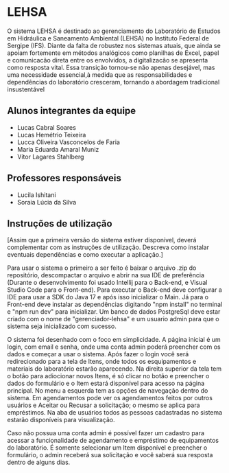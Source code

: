 # LEHSA

O sistema LEHSA é destinado
ao gerenciamento do Laboratório de Estudos em Hidráulica e Saneamento Ambiental
(LEHSA) no Instituto Federal de Sergipe (IFS). Diante da falta de robustez nos sistemas
atuais, que ainda se apoiam fortemente em métodos analógicos como planilhas de Excel, papel e comunicacão direta entre os envolvidos, a digitalizacão se apresenta como
resposta vital. Essa transição tornou-se não apenas desejável, mas uma necessidade essencial,à medida que as responsabilidades e dependências do laboratório cresceram, tornando a abordagem tradicional insustentável

## Alunos integrantes da equipe

* Lucas Cabral Soares
* Lucas Hemétrio Teixeira
* Lucca Oliveira Vasconcelos de Faria
* Maria Eduarda Amaral Muniz
* Vítor Lagares Stahlberg

## Professores responsáveis

* Lucila Ishitani
* Soraia Lúcia da Silva

## Instruções de utilização

[Assim que a primeira versão do sistema estiver disponível, deverá complementar com as instruções de utilização. Descreva como instalar eventuais dependências e como executar a aplicação.]

Para usar o sistema o primeiro a ser feito é baixar o arquivo .zip do repositório, descompactar o arquivo e abrir na sua IDE de preferência (Durante o desenvolvimento foi usado Intellij para o Back-end, e Visual Studio Code para o Front-end). Para executar o Back-end deve configurar a IDE para usar a SDK do Java 17 e após isso inicializar o Main. Já para o Front-end deve instalar as dependências digitando "npm install" no terminal e "npm run dev" para inicializar. Um banco de dados PostgreSql deve estar criado com o nome de "gerenciador-lehsa" e um usuario admin para que o sistema seja inicializado com sucesso.

O sistema foi desenhado com o foco em simplicidade. A página inicial é um login, com email e senha, onde uma conta admin poderá preencher com os dados e começar a usar o sistema. Após fazer o login você será redirecionado para a tela de Itens, onde todos os esquipamentos e materiais do laboratório estarão aparecendo. Na direita superior da tela tem o botão para adiocionar novos Itens, é só clicar no botão e preencher o dados do formulário e o Item estará disponível para acesso na página principal. No menu a esquerda tem as opções de navegação dentro do sistema. Em agendamentos pode ver os agendamentos feitos por outros usuários e Aceitar ou Recusar a solicitação; o mesmo se aplica para empréstimos. Na aba de usuários todos as pessoas cadastradas no sistema estarão disponíveis para visualização.

Caso não possua uma conta admin é possível fazer um cadastro para acessar a funcionalidade de agendamento e empréstimo de equipamentos do laboratório. É somente selecionar um Item disponível e preencher o formulário, o admin receberá sua solicitação e você saberá sua resposta dentro de alguns dias.

